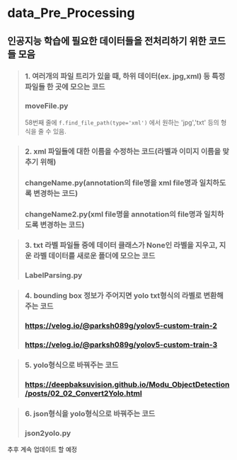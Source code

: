 # data_Pre_Processing

## 인공지능 학습에 필요한 데이터들을 전처리하기 위한 코드들 모음

>### 1. 여러개의 파일 트리가 있을 때, 하위 데이터(ex. jpg,xml) 등 특정 파일들 한 곳에 모으는 코드
>### moveFile.py
>58번째 줄에 ```f.find_file_path(type='xml')``` 에서 원하는 'jpg','txt' 등의 형식을 줄 수 있음. 

>### 2. xml 파일들에 대한 이름을 수정하는 코드(라벨과 이미지 이름을 맞추기 위해)
>### changeName.py(annotation의 file명을 xml file명과 일치하도록 변경하는 코드)
>### changeName2.py(xml file명을 annotation의 file명과 일치하도록 변경하는 코드)

>### 3. txt 라벨 파일들 중에 데이터 클래스가 None인 라벨을 지우고, 지운 라벨 데이터를 새로운 폴더에 모으는 코드
>### LabelParsing.py

>### 4. bounding box 정보가 주어지면 yolo txt형식의 라벨로 변환해 주는 코드
>### https://velog.io/@parksh089g/yolov5-custom-train-2
>### https://velog.io/@parksh089g/yolov5-custom-train-3

>### 5. yolo형식으로 바꿔주는 코드
>### https://deepbaksuvision.github.io/Modu_ObjectDetection/posts/02_02_Convert2Yolo.html

>### 6. json형식을 yolo형식으로 바꿔주는 코드
>### json2yolo.py

추후 계속 업데이트 할 예정
